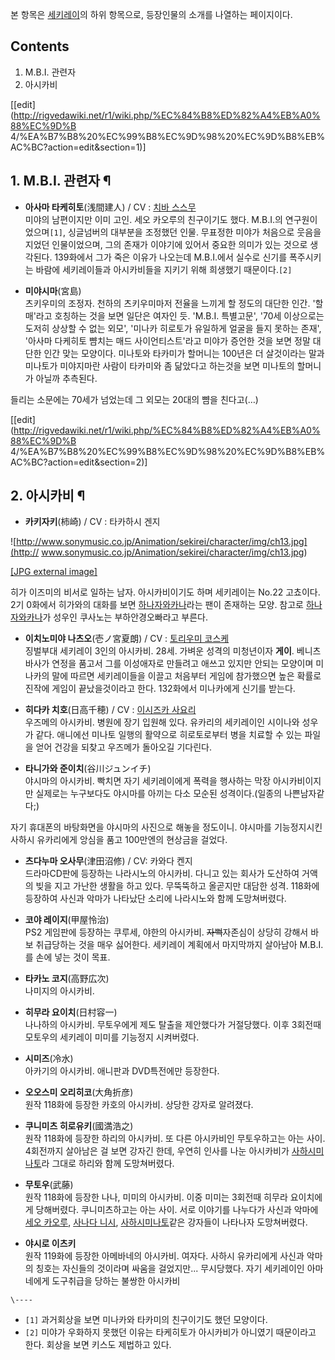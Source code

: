 본 항목은 [세키레이](%EC%84%B8%ED%82%A4%EB%A0%88%EC%9D%B4.md)의 하위 항목으로, 등장인물의 소개를
나열하는 페이지이다.

## Contents

    

1. M.B.I. 관련자 
2. 아시카비 

[[edit](http://rigvedawiki.net/r1/wiki.php/%EC%84%B8%ED%82%A4%EB%A0%88%EC%9D%B
4/%EA%B7%B8%20%EC%99%B8%EC%9D%98%20%EC%9D%B8%EB%AC%BC?action=edit&section=1)]

## 1. M.B.I. 관련자 ¶

  * **아사마 타케히토**(浅間建人) / CV : [치바 스스무](%EC%B9%98%EB%B0%94%20%EC%8A%A4%EC%8A%A4%EB%AC%B4.md)  
미야의 남편이지만 이미 고인. 세오 카오루의 친구이기도 했다. M.B.I.의 연구원이었으며`[1]`, 싱글넘버의 대부분을 조정했던 인물.
무표정한 미야가 처음으로 웃음을 지었던 인물이었으며, 그의 존재가 이야기에 있어서 중요한 의미가 있는 것으로 생각된다. 139화에서 그가
죽은 이유가 나오는데 M.B.I.에서 실수로 신기를 폭주시키는 바람에 세키레이들과 아시카비들을 지키기 위해 희생했기 때문이다.`[2]`  

  * **미야시마**(宮島)  
츠키우미의 조정자. 천하의 츠키우미마저 전율을 느끼게 할 정도의 대단한 인간. '할매'라고 호칭하는 것을 보면 일단은 여자인 듯.
'M.B.I. 특별고문', '70세 이상으로는 도저히 상상할 수 없는 외모', '미나카 히로토가 유일하게 얼굴을 들지 못하는 존재',
'아사마 다케히토 뺨치는 매드 사이언티스트'라고 미야가 증언한 것을 보면 정말 대단한 인간 맞는 모양이다. 미나토와 타카미가 할머니는
100년은 더 살것이라는 말과 미나토가 미야지마란 사람이 타카미와 좀 닮았다고 하는것을 보면 미나토의 할머니가 아닐까 추측된다.  
  
들리는 소문에는 70세가 넘었는데 그 외모는 20대의 뺨을 친다고(…)  

[[edit](http://rigvedawiki.net/r1/wiki.php/%EC%84%B8%ED%82%A4%EB%A0%88%EC%9D%B
4/%EA%B7%B8%20%EC%99%B8%EC%9D%98%20%EC%9D%B8%EB%AC%BC?action=edit&section=2)]

## 2. 아시카비 ¶

  * **카키자키**(柿崎) / CV : 타카하시 겐지

![http://www.sonymusic.co.jp/Animation/sekirei/character/img/ch13.jpg](http://
www.sonymusic.co.jp/Animation/sekirei/character/img/ch13.jpg)

[[JPG external
image]](http://www.sonymusic.co.jp/Animation/sekirei/character/img/ch13.jpg)

  

히가 이즈미의 비서로 일하는 남자. 아시카비이기도 하며 세키레이는 No.22 고쵸이다. 2기 0화에서 히가와의 대화를 보면 [하나자와카나](%ED%95%98%EB%82%98%EC%9E%90%EC%99%80%20%EC%B9%B4%EB%82%98.md)라는 팬이 존재하는
모양. 참고로 [하나자와카나](%ED%95%98%EB%82%98%EC%9E%90%EC%99%80%20%EC%B9%B4%EB%82%98.md)가 성우인 쿠사노는
부하안경오빠라고 부른다.  

  * **이치노미야 나츠오**(壱ノ宮夏朗) / CV : [토리우미 코스케](%ED%86%A0%EB%A6%AC%EC%9A%B0%EB%AF%B8%20%EC%BD%94%EC%8A%A4%EC%BC%80.md)  
징벌부대 세키레이 3인의 아시카비. 28세. 가벼운 성격의 미청년이자 **게이**. 베니츠바사가 연정을 품고서 그를 이성애자로 만들려고
애쓰고 있지만 안되는 모양이며 미나카의 말에 따르면 세키레이들을 이끌고 처음부터 게임에 참가했으면 높은 확률로 진작에 게임이 끝났을것이라고
한다. 132화에서 미나카에게 신기를 받는다.  

  * **히다카 치호**(日高千穂) / CV : [이시즈카 사요리](%EC%9D%B4%EC%8B%9C%EC%A6%88%EC%B9%B4%20%EC%82%AC%EC%9A%94%EB%A6%AC.md)  
우즈메의 아시카비. 병원에 장기 입원해 있다. 유카리의 세키레이인 시이나와 성우가 같다. 애니에선 미나토 일행의 활약으로 히로토로부터 병을
치료할 수 있는 파일을 얻어 건강을 되찾고 우즈메가 돌아오길 기다린다.  

  * **타니가와 준이치**(谷川ジュンイチ)  
야시마의 아시카비. 빡치면 자기 세키레이에게 폭력을 행사하는 막장 아시카비이지만 실제로는 누구보다도 야시마를 아끼는 다소 모순된
성격이다.(일종의 나쁜남자같다;)  
  
자기 휴대폰의 바탕화면을 야시마의 사진으로 해놓을 정도이니. 야시마를 기능정지시킨 사하시 유카리에게 앙심을 품고 100만엔의 현상금을
걸었다.  

  * **츠다누마 오사무**(津田沼修) / CV: 카와다 켄지  
드라마CD판에 등장하는 나라시노의 아시카비. 다니고 있는 회사가 도산하여 거액의 빚을 지고 가난한 생활을 하고 있다. 무뚝뚝하고 올곧지만
대담한 성격. 118화에 등장하여 사신과 악마가 나타났단 소리에 나라시노와 함께 도망쳐버렸다.  

  * **코야 레이지**(甲屋怜治)  
PS2 게임판에 등장하는 쿠루세, 야한의 아시카비. <del>자뻑</del>자존심이 상당히 강해서 바보 취급당하는 것을 매우 싫어한다.
세키레이 계획에서 마지막까지 살아남아 M.B.I.를 손에 넣는 것이 목표.  

  * **타카노 코지**(高野広次)  
나미지의 아시카비.  

  * **히무라 요이치**(日村容一)  
나나하의 아시카비. 무토우에게 제도 탈출을 제안했다가 거절당했다. 이후 3회전때 모토우의 세키레이 미미를 기능정지 시켜버렸다.  

  * **시미즈**(冷水)  
아카기의 아시카비. 애니판과 DVD특전에만 등장한다.  

  * **오오스미 오리히코**(大角折彦)  
원작 118화에 등장한 카호의 아시카비. 상당한 강자로 알려졌다.  

  * **쿠니미츠 히로유키**(國満浩之)  
원작 118화에 등장한 하리의 아시카비. 또 다른 아시카비인 무토우하고는 아는 사이. 4회전까지 살아남은 걸 보면 강자긴 한데, 우연히
인사를 나눈 아시카비가 [사하시미나토](%EC%82%AC%ED%95%98%EC%8B%9C%20%EB%AF%B8%EB%82%98%ED%86%A0.md)라 그대로 하리와
함께 도망쳐버렸다.  

  * **무토우**(武藤)  
원작 118화에 등장한 나나, 미미의 아시카비. 이중 미미는 3회전때 히무라 요이치에게 당해버렸다. 쿠니미츠하고는 아는 사이. 서로 이야기를
나누다가 사신과 악마에 [세오 카오루](%EC%84%B8%EC%98%A4%20%EC%B9%B4%EC%98%A4%EB%A3%A8.md),
[사나다 니시](%EC%82%AC%EB%82%98%EB%8B%A4%20%EB%8B%88%EC%8B%9C.md), [사하시미나토](%EC%82%AC%ED%95%98%EC%8B%9C%20%EB%AF%B8%EB%82%98%ED%86%A0.md)같은 강자들이
나타나자 도망쳐버렸다.  

  * **야시로 이츠키**  
원작 119화에 등장한 아메바네의 아시카비. 여자다. 사하시 유카리에게 사신과 악마의 칭호는 자신들의 것이라며 싸움을 걸었지만...
무시당했다. 자기 세키레이인 아마네에게 도구취급을 당하는 불쌍한 아시카비

`\----`

  * `[1]` 과거회상을 보면 미나카와 타카미의 친구이기도 했던 모양이다.
  * `[2]` 미야가 우화하지 못했던 이유는 타케히토가 아시카비가 아니였기 때문이라고 한다. 회상을 보면 키스도 제법하고 있다.

